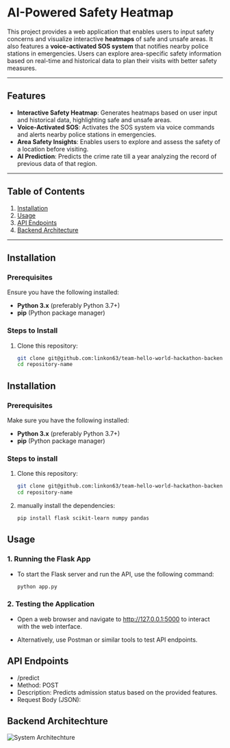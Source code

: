 # AI-Powered Safety Heatmap

This project provides a web application that enables users to input safety concerns and visualize interactive **heatmaps** of safe and unsafe areas. It also features a **voice-activated SOS system** that notifies nearby police stations in emergencies. Users can explore area-specific safety information based on real-time and historical data to plan their visits with better safety measures.

---

## Features
- **Interactive Safety Heatmap**: Generates heatmaps based on user input and historical data, highlighting safe and unsafe areas.
- **Voice-Activated SOS**: Activates the SOS system via voice commands and alerts nearby police stations in emergencies.
- **Area Safety Insights**: Enables users to explore and assess the safety of a location before visiting.
- **AI Prediction**: Predicts the crime rate till a year analyzing the record of previous data of that region.

---

## Table of Contents
1. [Installation](#installation)
2. [Usage](#usage)
3. [API Endpoints](#api-endpoints)
4. [Backend Architecture](#backend-architecture)

---

## Installation

### Prerequisites
Ensure you have the following installed:
- **Python 3.x** (preferably Python 3.7+)
- **pip** (Python package manager)

### Steps to Install

1. Clone this repository:
   ```bash
   git clone git@github.com:linkon63/team-hello-world-hackathon-backend.git
   cd repository-name


## Installation

### Prerequisites
Make sure you have the following installed:
- **Python 3.x** (preferably Python 3.7+)
- **pip** (Python package manager)

### Steps to install

1. Clone this repository:

   ```bash
   git clone git@github.com:linkon63/team-hello-world-hackathon-backend.git
   cd repository-name

2.  manually install the dependencies:
    ```bash
    pip install flask scikit-learn numpy pandas
    
## Usage

### 1. Running the Flask App

- To start the Flask server and run the API, use the following command:
   ```bash
   python app.py

### 2. Testing the Application
- Open a web browser and navigate to http://127.0.0.1:5000 to interact with the web interface.

- Alternatively, use Postman or similar tools to test API endpoints.

## API Endpoints
- /predict
- Method: POST
- Description: Predicts admission status based on the provided features.
- Request Body (JSON):

## Backend Architechture

![System Architechture](/Sys_Arc.jpg)

